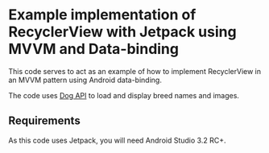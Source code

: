 # Example implementation of RecyclerView with Jetpack using MVVM and Data-binding

This code serves to act as an example of how to implement RecyclerView in an MVVM pattern using Android data-binding.

The code uses [Dog API](https://dog.ceo/dog-api/) to load and display breed names and images.

## Requirements

As this code uses Jetpack, you will need Android Studio 3.2 RC+.

